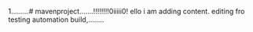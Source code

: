 1.........# mavenproject.......!!!!!!!!0iiiii0!
ello i am adding content. editing fro testing automation build,........
